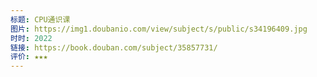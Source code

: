```yaml
---
标题: CPU通识课
图片: https://img1.doubanio.com/view/subject/s/public/s34196409.jpg
时时: 2022
链接: https://book.douban.com/subject/35857731/
评价: ★★★
---
```

